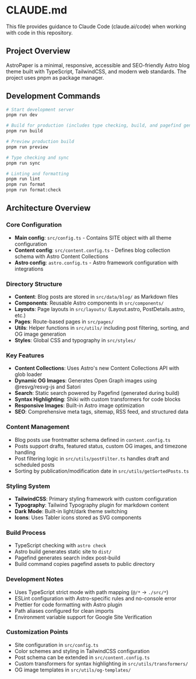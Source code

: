 # CLAUDE.md

This file provides guidance to Claude Code (claude.ai/code) when working with code in this repository.

## Project Overview

AstroPaper is a minimal, responsive, accessible and SEO-friendly Astro blog theme built with TypeScript, TailwindCSS, and modern web standards. The project uses pnpm as package manager.

## Development Commands

```bash
# Start development server
pnpm run dev

# Build for production (includes type checking, build, and pagefind generation)
pnpm run build

# Preview production build
pnpm run preview

# Type checking and sync
pnpm run sync

# Linting and formatting
pnpm run lint
pnpm run format
pnpm run format:check
```

## Architecture Overview

### Core Configuration
- **Main config**: `src/config.ts` - Contains SITE object with all theme configuration
- **Content config**: `src/content.config.ts` - Defines blog collection schema with Astro Content Collections
- **Astro config**: `astro.config.ts` - Astro framework configuration with integrations

### Directory Structure
- **Content**: Blog posts are stored in `src/data/blog/` as Markdown files
- **Components**: Reusable Astro components in `src/components/`
- **Layouts**: Page layouts in `src/layouts/` (Layout.astro, PostDetails.astro, etc.)
- **Pages**: Route-based pages in `src/pages/`
- **Utils**: Helper functions in `src/utils/` including post filtering, sorting, and OG image generation
- **Styles**: Global CSS and typography in `src/styles/`

### Key Features
- **Content Collections**: Uses Astro's new Content Collections API with glob loader
- **Dynamic OG Images**: Generates Open Graph images using @resvg/resvg-js and Satori
- **Search**: Static search powered by Pagefind (generated during build)
- **Syntax Highlighting**: Shiki with custom transformers for code blocks
- **Responsive Images**: Built-in Astro image optimization
- **SEO**: Comprehensive meta tags, sitemap, RSS feed, and structured data

### Content Management
- Blog posts use frontmatter schema defined in `content.config.ts`
- Posts support drafts, featured status, custom OG images, and timezone handling
- Post filtering logic in `src/utils/postFilter.ts` handles draft and scheduled posts
- Sorting by publication/modification date in `src/utils/getSortedPosts.ts`

### Styling System
- **TailwindCSS**: Primary styling framework with custom configuration
- **Typography**: Tailwind Typography plugin for markdown content
- **Dark Mode**: Built-in light/dark theme switching
- **Icons**: Uses Tabler icons stored as SVG components

### Build Process
- TypeScript checking with `astro check`
- Astro build generates static site to `dist/`
- Pagefind generates search index post-build
- Build command copies pagefind assets to public directory

### Development Notes
- Uses TypeScript strict mode with path mapping (`@/*` -> `./src/*`)
- ESLint configuration with Astro-specific rules and no-console error
- Prettier for code formatting with Astro plugin
- Path aliases configured for clean imports
- Environment variable support for Google Site Verification

### Customization Points
- Site configuration in `src/config.ts`
- Color schemes and styling in TailwindCSS configuration
- Post schema can be extended in `src/content.config.ts`
- Custom transformers for syntax highlighting in `src/utils/transformers/`
- OG image templates in `src/utils/og-templates/`